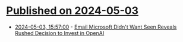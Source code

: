 # [Published on 2024-05-03](index.md)

* [2024-05-03, 15:57:00](https://soylentnews.org/article.pl?sid=24/05/02/1540211&from=rss) - [Email Microsoft Didn't Want Seen Reveals Rushed Decision to Invest in OpenAI](https://soylentnews.org/article.pl?sid=24/05/02/1540211&from=rss)
